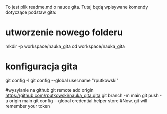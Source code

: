 To jest plik readme.md o nauce gita.
Tutaj będą wpisywane komendy dotyczące podstaw gita:
# utworzenie nowego folderu
mkdir -p workspace/nauka_gita
cd workspace/nauka_gita

# konfiguracja gita
git config -l
git config --global user.name "rputkowski"

#wysyłanie na github
git remote add origin https://github.com/rputkowski/nauka_gita.gita
git branch -m main
git push -u origin main
git config --global credential.helper store #Now, git will remember your token
